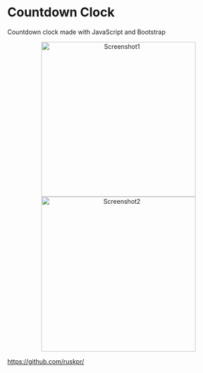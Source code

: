# Countdown Clock 
Countdown clock made with JavaScript and Bootstrap

<p align="center">
  <img src="https://github.com/ruskpr/../CountdownClock_v1.1/images/example1.png" width="350" title="Screenshot1">
  <img src="https://github.com/ruskpr/../CountdownClock_v1.1/images/example2.png" width="350" alt="Screenshot2">
</p>

https://github.com/ruskpr/
